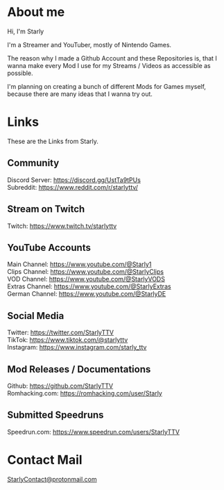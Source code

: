 # About me

Hi, I'm Starly

I'm a Streamer and YouTuber, mostly of Nintendo Games.

The reason why I made a Github Account and these Repositories is, that I wanna make every Mod I use for my Streams / Videos as accessible as possible.

I'm planning on creating a bunch of different Mods for Games myself, because there are many ideas that I wanna try out.

# Links 
These are the Links from Starly.

## Community
Discord Server: https://discord.gg/UstTa9tPUs <br>
Subreddit: https://www.reddit.com/r/starlyttv/

## Stream on Twitch 
Twitch: https://www.twitch.tv/starlyttv <br>

## YouTube Accounts
Main Channel: https://www.youtube.com/@Starly1 <br>
Clips Channel: https://www.youtube.com/@StarlyClips <br>
VOD Channel: https://www.youtube.com/@StarlyVODS <br>
Extras Channel: https://www.youtube.com/@StarlyExtras <br>
German Channel: https://www.youtube.com/@StarlyDE

## Social Media
Twitter: https://twitter.com/StarlyTTV <br>
TikTok: https://www.tiktok.com/@starlyttv <br>
Instagram: https://www.instagram.com/starly_ttv <br>

## Mod Releases / Documentations
Github: https://github.com/StarlyTTV <br>
Romhacking.com: https://romhacking.com/user/Starly

## Submitted Speedruns
Speedrun.com: https://www.speedrun.com/users/StarlyTTV

# Contact Mail
StarlyContact@protonmail.com
